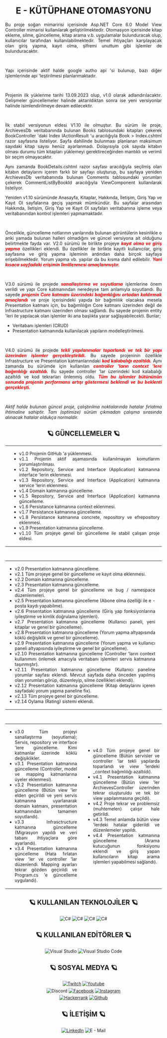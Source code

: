 <!-- Başlık -->
<div align = "center">
	<h1>
		E - KÜTÜPHANE OTOMASYONU
	</h1>
</div>

<!-- İlk Paragraf -->
<div align = "justify">
	<p>
		Bu proje soğan mimaririsi içerisinde Asp.NET Core 6.0 Model View Controller mimarisi kullanılarak geliştirilmektedir. Otomasyon içerisinde kitap ekleme, silme, güncelleme,
		kitap arama v.b. uygulamalar bulunduracak olup, kullanıcılar tarafından kullanılabilmektedir. Temel ihtiyaçları karşılayacak olan giriş yapma, kayıt olma, şifremi unuttum
		gibi işlemler de bulunduracaktır.
	</p>
		<br />
	<p>
		Yapı içerisinde aktif halde google autho api 'si bulunup, bazı diğer işlemlerinde api 'leştirilmesi planlanmaktadır.
	</p>
		<br />
	<p>
		Projenin ilk yüklenme tarihi 13.09.2023 olup, v1.0 olarak adlandırılacaktır. Gelişmeler güncellemeler halinde aktarıldıktan sonra ise yeni versiyonlar halinde isimlendirilmeye
		devam edilecektir.
	</p>
		<br />
	<p>
		İlk stabil versiyonun eldesi V1.10 ile olmuştur. Bu sürüm ile proje, ArchievesDb veritabanında bulunan Books tablosundaki kitapları çekerek BookController 'daki Index IActionResult 'u
		aracılığıyla Book > Index.cshtml razor sayfasına listeliyor. Sayfa dahilinde bulunması planlanan maksimum sayıdaki kitap sayısı henüz ayarlanmadı. Dolayısıyla çok sayıda kitabın
		olması durumu tüm kitapları yüklemeyi gerektireceğinden mantıklı ve verimli bir seçim olmayacaktır.
	</p>
	<p>
		Aynı zamanda BookDetails.cshtml razor sayfası aracılığıyla seçilmiş olan kitabın detaylarını içeren farklı bir sayfayı oluşturup, bu sayfaya yeniden ArchievesDb veritabanında bulunan
		Comments tablosundaki yorumları çekerek CommentListByBookId aracılığıyla ViewComponent kullanılarak listeliyor.
	</p>
	<p>
		Yeniden v1.10 sürümünde Anasayfa, Kitaplar, Hakkında, İletişim, Giriş Yap ve Kayıt Ol sayfalarına geçiş yapmak mümkündür. Bu sayfalar arasından Hakkında, İletişim, Giriş Yap ve Kayıt Ol
		sayfaları veritabanına işleme veya veritabanından kontrol işlemleri yapmamaktadır.
	</p>
		<br />
	<p>
		Öncelikle, güncelleme notlarının yanlarında bulunan görüntülerin kesinlikle o anki yamada bulunan halleri olmadığını
		ve güncel versiyona ait olduğunu belirtmekte fayda var. V2.0 sürümü ile birlikte projeye <b style="color: #ff0000;"><i>kayıt olma ve giriş yapma</i></b> özellikleri eklendi.
		Bu özellikler ile birlikte kayıtlı kullanıcılar, giriş sayfasına ve giriş yapma işleminin ardından daha birçok sayfaya erişebilmektedir. Yorum yapma vb.
		yapılar da bu kısma dahil edilebilir. <b style="color: #ff0000;"><i>Yani kısaca sayfadaki erişimin limitlenmesi amaçlanmıştır.</i></b>
	</p>
		<br />
	<p>
		V3.0 sürümü ile projede <b style="color: #ff0000;"><i>sanallaştırma ve soyutlama</i></b> işlemlerine önem verildi ve yapı Core katmanından neredeyse tam anlamıyla
		soyutlandı. Bu sayede <b style="color: #ff0000;"><i>projenin Core katmanı üzerindeki bağımlılığını ortadan kaldırmak amaçlandı</i></b> ve proje içerisindeki
		yapıda bir bağımlılık olacaksa mesela Presentation katmanı için, bu bağımlılığın Core katmanı üzerinden değil de Infrastructure
		katmanı üzerinden olması sağlandı. Bu sayede projenin entity 'leri ile yapılacak olan işlemler iki ana başlıkta yarar
		sağlayabilecekti. Bunlar;
		<ul>
			<li> Veritabanı işlemleri (CRUD)</li>
			<li> Presentation katmanında kullanılacak yapıların modelleştirilmesi.</li>
		</ul>
	</p>
		<br />
	<p>
		V4.0 sürümü ile projede <b style="color: #ff0000;"><i>tekli yapılanmalar toparlandı ve tek bir yapı üzerinden işlemler gerçekleştirildi.</i></b> Bu sayede
		projeninin özellikle Infrastructure ve Presentation katmanlarındaki <b style="color: #ff0000;"><i>kod kalabalığı azaltıldı.</i></b> Aynı zamanda bu sürümde
		için kullanılan <b style="color: #ff0000;"><i>controller 'ların context 'lere bağımlılığı azaltıldı.</i></b> Bu sayede controller 'lar
		üzerindeki kod kalabalığı azaltıldı ve kod tekrarları önlenmiş oldu. <b style="color: #ff0000;"><i>Tüm bu işlemler bütününün sonunda projenin performans
		artışı göstermesi beklendi ve bu beklenti gerçekleşti.</i></b>
	</p>
		<br />
	<p>
		<i>
			Aktif halde bulunan güncel proje, çalıştırılma noktalarında hatalar fırlatma ihtimaline sahiptir. Tam (optimize) sürüm çıkmadan çalışma sırasında alınacak hatalar oldukça
			normaldir.
		</i>
	</p>
</div>

<!-- Güncellemeler -->
<div align = "justify">
	<h2 align = "center">🪐 GÜNCELLEMELER 🪐</h2>
	<table align = "center">
		<tr>
			<td>
				<img src = "/Presentation/Archieves.Kutuphane/wwwroot/images/CoreL.png" />
			</td>
			<td width = "500">
				<ul>
					<li>v1.0	Projenin GitHub 'a yüklenmesi.</li>
					<li>v1.1	Projenin aktif aşamasında kullanılmayan komutlarım yorumlaştırılması.</li>
					<li>v1.2	Repository, Service and Interface (Application) katmanına interface 'lerin eklenmesi.</li>
					<li>v1.3	Repository, Service and Interface (Application) katmanına service 'lerin eklenmesi.</li>
					<li>v1.4	Domain katmanına güncelleme.</li>
					<li>v1.5	Repository, Service and Interface (Application) katmanına güncelleme.</li>
					<li>v1.6	Persistance katmanına context eklenmesi.</li>
					<li>v1.7	Persistance katmanına güncelleme.</li>
					<li>v1.8	Persistance katmanına concrete, repository ve efrepository eklenmesi.</li>
					<li>v1.9	Presentation katmanına güncelleme.</li>
					<li>v1.10	Tüm projeye genel bir güncelleme ile stabil çalışan proje eldesi.</li>
				</ul>
			</td>
		</tr>
	</table>
		<br />
	<table align = "center">
		<tr>
			<td width = "500">
				<ul>
					<li>v2.0	Presentation katmanına güncelleme.</li>
					<li>v2.1	Tüm projeye genel bir güncelleme ve kayıt olma eklenmesi.</li>
					<li>v2.2	Domain katmanına güncelleme.</li>
					<li>v2.3	Presentation katmanına güncelleme.</li>
					<li>v2.4	Tüm projeye genel bir güncelleme ve bug / namespace düzenlemeleri.</li>
					<li>v2.5	Presentation katmanına güncelleme (Abone olma özelliği ile e - posta kaydı yapabilme).</li>
					<li>v2.6	Presentation katmanına güncelleme (Giriş yap fonksiyonlarına iyileştirme ve kimlik doğrulama işlemleri).</li>
					<li>v2.7	Presentation katmanına güncelleme (Kullanıcı paneli, yeni kitaplar ve genel bir güncelleme).</li>
					<li>v2.8	Presentation katmanına güncelleme (Yorum yapma altyapısında köklü değişiklik ve genel bir güncelleme).</li>
					<li>v2.9	Presentation katmanına güncelleme (Yorum yapma ve kullanıcı paneli altyapısında iyileştirme ve genel bir güncelleme).</li>
					<li>v2.10	Presentation katmanına güncelleme (Controller 'ların context kullanımını önlemek amacıyla veritabanı işlemleri servis katmanına taşınmıştır).</li>
					<li>v2.11	Presentation katmanına güncelleme (Kullanıcı paneline yorumlar sayfası eklendi. Mevcut sayfada daha önceden yapılmış olan yorumları görüp, düzenleyip, silme özellikleri eklendi).</li>
					<li>v2.12	Presentation katmanına güncelleme (Kitap detaylarını içeren sayfadaki yorum yapma paneline fix).</li>
					<li>v2.13	Tüm projeye genel bir güncelleme.</li>
					<li>v2.14	Oylama (Rating) sistemi eklendi.</li>
				</ul>
			</td>
			<td>
				<img src = "/Presentation/Archieves.Kutuphane/wwwroot/images/PresentationL.png" />
			</td>
		</tr>
	</table>
		<br />
	<table align = "center">
		<tr>
			<td width = "300">
				<ul>
					<li>v3.0	Tüm projeyi sanallaştırma (soyutlama); Servis, repository ve interface 'lere güncelleme. Kimi katmanlar üzerinde köklü değişiklikler.</li>
					<li>v3.1	Presentation katmanına güncelleme (Controller, model ve mapping katmanlarına üyeler eklenmesi).</li>
					<li>v3.2	Presentation katmanına güncelleme (Bütün view 'ler elden geçirildi ve yeni servis katmanına uyarlanarak domain katmanı, presentation katmanından tamamen soyutlandı).</li>
					<li>v3.3	Infrasctructure katmanına güncelleme (Migrasyon yapıldı ve veri tabanı ihtiyaçlara göre ayarlandı).</li>
					<li>v3.4	Presentation katmanına güncelleme (Hata fırlatan view 'ler ve controller 'lar düzenlendi. Mapping ayarları tekrar gözden geçirildi ve Program.cs 'e güncelleme uygulandı).</li>
				</ul>
			</td>
			<td>
				<img src = "/Presentation/Archieves.Kutuphane/wwwroot/images/InfrastructureL.png" />
			</td>
			<td width = "300">
				<ul>
					<li>v4.0	Tüm projeye genel bir güncelleme (Bütün servisler ve controller 'lar tekli yapılarda toparlandı ve view 'lerdeki _context bağımlılığı azaltıldı).</li>
					<li>v4.1	Presentation katmanına güncelleme (Bütün view 'ler ArchievesController üzerinden tekrar oluşturuldu ve tek bir view yapılanmasına geçildi).</li>
					<li>v4.2	Proje tekrar ve problemsiz (muhtemelen) çalışır hale getirildi.</li>
					<li>v4.3	Temel anlamda bütün view 'lerdeki hatalar giderildi ve düzenlemeler yapıldı.</li>
					<li>v4.4	Presentation katmanına güncelleme (Arama kutucuğunun fonksiyonu eklendi ve giriş yapan kullanıcıların kitap arama işlemleri yapabilmesi sağlandı).</li>
				</ul>
			</td>
		</tr>
	</table>
</div>

<!-- İkinci Paragraf -->
<div align = "center">
	<h2>🪐 KULLANILAN TEKNOLOJİLER 🪐</h2>
</div>
<div align = "center">
	<a target = "_blank"><img alt = "C#" src = "https://img.shields.io/badge/-C%23-3776AB?style=flat-square&logo=c-sharp&logoColor=white" align = "middle" height = "25"></a>
	<a target = "_blank"><img alt = "C#" src = "https://img.shields.io/badge/-CSS-3776AB?style=flat-square&logo=css3&logoColor=white" align = "middle" height = "25"></a>
	<a target = "_blank"><img alt = "C#" src = "https://img.shields.io/badge/-HTML%205-3776AB?style=flat-square&logo=html5&logoColor=white" align = "middle" height = "25"></a>
	<a target = "_blank"><img alt = "C#" src = "https://img.shields.io/badge/-Javascript-3776AB?style=flat-square&logo=javascript&logoColor=white" align = "middle" height = "25"></a>
</div>

<!-- Üçüncü Paragraf -->
<div align = "center">
	<h2>🪐 KULLANILAN EDİTÖRLER 🪐</h2>
</div>
<div align = "center">
	<a target = "_blank"><img alt = "Visual Studio" src = "https://img.shields.io/badge/-Visual%20Studio-3776AB?style=flat-square&logo=visual-studio&logoColor=white" align = "middle" height = "25"></a>
	<a target = "_blank"><img alt = "Visual Studio Code" src = "https://img.shields.io/badge/-Visual%20Studio%20Code-3776AB?style=flat-square&logo=visual-studio-code&logoColor=white" align = "middle" height = "25"></a>
</div>

<!-- Dördüncü Paragraf -->
<div align = "center">
	<h2>🪐 SOSYAL MEDYA 🪐</h2>
</div>
<div align = "center">
	<a href = "https://www.twitch.tv/deofhell" target = "_blank"><img alt = "Twitch" src = "https://img.shields.io/badge/-Twitch-3776AB?style=flat-square&logo=twitch&logoColor=white" align = "middle" height = "25"></a>
	<a href = "https://www.youtube.com/@headclef" target = "_blank"><img alt = "Youtube" src = "https://img.shields.io/badge/-Youtube-3776AB?style=flat-square&logo=youtube&logoColor=white" align = "middle" height = "25"></a>
</div>
<div align = "center">
	<a target = "_blank"><img alt = "Discord" src = "https://img.shields.io/badge/-headclef%239871-3776AB?style=flat-square&logo=discord&logoColor=white" align = "middle" height = "25"></a>
	<a href = "https://www.facebook.com/headcleFT/" target = "_blank"><img alt = "Facebook" src = "https://img.shields.io/badge/-Facebook-3776AB?style=flat-square&logo=facebook&logoColor=white" align = "middle" height = "25"></a>
	<a href = "https://www.instagram.com/headclef/" target = "_blank"><img alt = "Instagram" src = "https://img.shields.io/badge/-Instagram-3776AB?style=flat-square&logo=instagram&logoColor=white" align = "middle" height = "25"></a>
</div>
<div align = "center">
	<a href = "https://www.hackerrank.com/elbisetakim" target = "_blank"><img alt = "Hackerrank" src = "https://img.shields.io/badge/-Hackerrank-3776AB?style=flat-square&logo=hackerrank&logoColor=white" align = "middle" height = "25"></a>
	<a href = "https://github.com/headclef" target = "_blank"><img alt = "Github" src = "https://img.shields.io/badge/-Github-3776AB?style=flat-square&logo=github&logoColor=white" align = "middle" height = "25"></a>
</div>

<!-- Beşinci Paragraf -->
<div align = "center">
	<h2>🪐 İLETİŞİM 🪐</h2>
</div>
<div align = "center">
	<a href = "https://www.linkedin.com/in/furkantural" target = "_blank"><img alt = "LinkedIn" src = "https://img.shields.io/badge/-LinkedIn-3776AB?style=flat-square&logo=Linkedin&logoColor=white" align = "middle" height = "25"></a>
	<a target = "_blank"><img alt = "E - Mail" src= "https://img.shields.io/badge/-furkanturalofficial@outlook.com-3776AB?style=flat-square&logo=microsoft-outlook&logoColor=white" align = "middle" height = "25"></a>
</div>